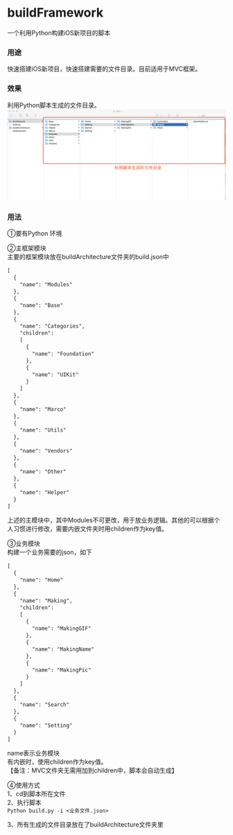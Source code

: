 # buildFramework
一个利用Python构建iOS新项目的脚本

### 用途
快速搭建iOS新项目，快速搭建需要的文件目录。目前适用于MVC框架。

### 效果
利用Python脚本生成的文件目录。
![image](https://github.com/lefengxu/buildFramework/blob/master/buildFramework/images/files.png)

### 用法
①要有Python 环境

②主框架模块</br>
主要的框架模块放在buildArchitecture文件夹的build.json中
```
[
  {
    "name": "Modules"
  },
  {
    "name": "Base"
  },
  {
    "name": "Categories",
    "children": 
    [
      {
        "name": "Foundation"
      },
      {
        "name": "UIKit"
      }
    ]
  },
  {
    "name": "Marco"
  },
  {
    "name": "Utils"
  },
  {
    "name": "Vendors"
  },
  {
    "name": "Other"
  },
  {
    "name": "Helper"
  }
]

```
上述的主模块中，其中Modules不可更改，用于放业务逻辑。其他的可以根据个人习惯进行修改，需要内嵌文件夹时用children作为key值。

③业务模块</br>
构建一个业务需要的json，如下
```
[
  {
    "name": "Home"
  },
  {
    "name": "Making",
    "children": 
    [
      {
        "name": "MakingGIF"
      },
      {
        "name": "MakingName"
      },
      {
        "name": "MakingPic"
      }
    ]
  },
  {
    "name": "Search"
  },
  {
    "name": "Setting"
  }
]
```
name表示业务模块</br>
有内嵌时，使用children作为key值。</br>
【备注：MVC文件夹无需用加到children中，脚本会自动生成】

④使用方式</br>
1、cd到脚本所在文件</br>
2、执行脚本</br>
```Python build.py -i <业务文件.json>```</br>

3、所有生成的文件目录放在了buildArchitecture文件夹里</br>
